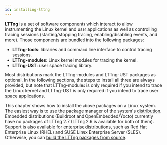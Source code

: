 ```yaml
---
id: installing-lttng
---
```


**LTTng** is a set of software components which interact to allow
instrumenting the Linux kernel and user applications as well as
controlling tracing sessions (starting/stopping tracing,
enabling/disabling events, and more). Those components are bundled into
the following packages:

  * **LTTng-tools**: libraries and command line interface to control
    tracing sessions.
  * **LTTng-modules**: Linux kernel modules for tracing the kernel.
  * **LTTng-UST**: user space tracing library.

Most distributions mark the LTTng-modules and LTTng-UST packages as
optional. In the following sections, the steps to install all three are
always provided, but note that LTTng-modules is only required if
you intend to trace the Linux kernel and LTTng-UST is only required if
you intend to trace user space applications.

This chapter shows how to install the above packages on a Linux
system. The easiest way is to use the package manager of the system's
[distribution](#doc-desktop-distributions). Embedded distributions
(Buildroot and OpenEmbedded/Yocto) currently have no packages of
LTTng 2.7 (LTTng 2.6 is available for both of them). Support is also
available for
[enterprise distributions](#doc-enterprise-distributions), such as
Red Hat Enterprise Linux (RHEL) and SUSE Linux Enterprise Server (SLES).
Otherwise, you can
[build the LTTng packages from source](#doc-building-from-source).

